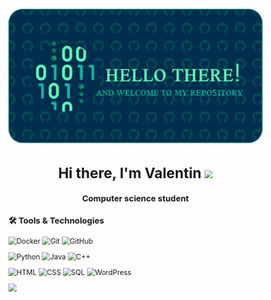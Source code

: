 <p align="center">
  <img src="./images/github-header-image.png" alt="GitHub Header">
</p>

<h1 align="center"> 
  Hi there, I'm Valentin <img src="https://github.com/blackcater/blackcater/raw/main/images/Hi.gif" height="32"/>
</h1>
<h3 align="center">Computer science student</h3>

### 🛠 Tools & Technologies
![Docker](https://img.shields.io/badge/Docker-2496ED?style=for-the-badge&logo=docker&logoColor=white)
  ![Git](https://img.shields.io/badge/Git-F05032?style=for-the-badge&logo=git&logoColor=white)
  ![GitHub](https://img.shields.io/badge/GitHub-181717?style=for-the-badge&logo=github&logoColor=white)

![Python](https://img.shields.io/badge/Python-00A650?style=for-the-badge&logo=python&logoColor=white)
  ![Java](https://img.shields.io/badge/Java-ED8B00?style=for-the-badge&logo=coffeescript&logoColor=white)
  ![C++](https://img.shields.io/badge/C++-00599C?style=for-the-badge&logo=cplusplus&logoColor=white)

![HTML](https://img.shields.io/badge/HTML-FF4B26?style=for-the-badge&logo=html5&logoColor=white)
  ![CSS](https://img.shields.io/badge/CSS-FFA500?style=for-the-badge&logo=css3&logoColor=white)
  ![SQL](https://img.shields.io/badge/SQL-336791?style=for-the-badge&logo=postgresql&logoColor=white)
  ![WordPress](https://img.shields.io/badge/WordPress-21759B?style=for-the-badge&logo=wordpress&logoColor=white)

<img src="https://github-readme-stats.vercel.app/api?username=vk-overlord&show_icons=true&theme=radical">

<!--
### 🔥 Лучшие проекты:
- [Проект 1](https://github.com/ТВОЙ_НИК/проект1) - Краткое описание
- [Проект 2](https://github.com/ТВОЙ_НИК/проект2) - Краткое описание

### 🔧 Основные технологии:
- 🐍 Python | Java | C++
- 📦 Docker | Git & GitHub | Qt Designer
- 🌐 HTML | CSS | SQL (Основы)

### 📬 Связь со мной:
[![Telegram](https://img.shields.io/badge/Telegram-blue?style=flat&logo=telegram)](https://t.me/твой_ник)
[![LinkedIn](https://img.shields.io/badge/LinkedIn-blue?style=flat&logo=linkedin)](https://linkedin.com/in/твой_ник)
-->

<!--
**vk-overlord/vk-overlord** is a ✨ _special_ ✨ repository because its `README.md` (this file) appears on your GitHub profile.

Here are some ideas to get you started:

- 🔭 I’m currently working on ...
- 🌱 I’m currently learning ...
- 👯 I’m looking to collaborate on ...
- 🤔 I’m looking for help with ...
- 💬 Ask me about ...
- 📫 How to reach me: ...
- 😄 Pronouns: ...
- ⚡ Fun fact: ...
-->
